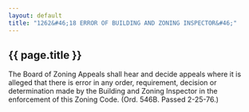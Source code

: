 ```yaml
---
layout: default 
title: "1262&#46;18 ERROR OF BUILDING AND ZONING INSPECTOR&#46;"
---
```


{{ page.title }}
----------------

The Board of Zoning Appeals shall hear and decide appeals where it is
alleged that there is error in any order, requirement, decision or
determination made by the Building and Zoning Inspector in the
enforcement of this Zoning Code. (Ord. 546B. Passed 2-25-76.)

